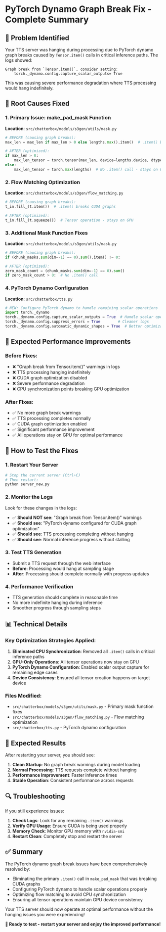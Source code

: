 # PyTorch Dynamo Graph Break Fix - Complete Summary

## 🚨 Problem Identified
Your TTS server was hanging during processing due to PyTorch dynamo graph breaks caused by `Tensor.item()` calls in critical inference paths. The logs showed:

```
Graph break from `Tensor.item()`, consider setting:
    torch._dynamo.config.capture_scalar_outputs= True
```

This was causing severe performance degradation where TTS processing would hang indefinitely.

## 🔧 Root Causes Fixed

### 1. Primary Issue: make_pad_mask Function
**Location**: `src/chatterbox/models/s3gen/utils/mask.py`
```python
# BEFORE (causing graph breaks):
max_len = max_len if max_len > 0 else lengths.max().item()  # .item() breaks CUDA graphs

# AFTER (optimized):
if max_len > 0:
    max_len_tensor = torch.tensor(max_len, device=lengths.device, dtype=lengths.dtype)
else:
    max_len_tensor = torch.max(lengths)  # No .item() call - stays on GPU
```

### 2. Flow Matching Optimization
**Location**: `src/chatterbox/models/s3gen/flow_matching.py`
```python
# BEFORE (causing graph breaks):
t_in.fill_(t.item())  # .item() breaks CUDA graphs

# AFTER (optimized):
t_in.fill_(t.squeeze())  # Tensor operation - stays on GPU
```

### 3. Additional Mask Function Fixes
**Location**: `src/chatterbox/models/s3gen/utils/mask.py`
```python
# BEFORE (causing graph breaks):
if (chunk_masks.sum(dim=-1) == 0).sum().item() != 0:

# AFTER (optimized):
zero_mask_count = (chunk_masks.sum(dim=-1) == 0).sum()
if zero_mask_count > 0:  # No .item() call
```

### 4. PyTorch Dynamo Configuration
**Location**: `src/chatterbox/tts.py`
```python
# NEW: Configure PyTorch dynamo to handle remaining scalar operations
import torch._dynamo
torch._dynamo.config.capture_scalar_outputs = True  # Handle scalar operations
torch._dynamo.config.suppress_errors = True        # Cleaner logs
torch._dynamo.config.automatic_dynamic_shapes = True  # Better optimization
```

## 🎯 Expected Performance Improvements

### Before Fixes:
- ❌ "Graph break from Tensor.item()" warnings in logs
- ❌ TTS processing hanging indefinitely
- ❌ CUDA graph optimization disabled
- ❌ Severe performance degradation
- ❌ CPU synchronization points breaking GPU optimization

### After Fixes:
- ✅ No more graph break warnings
- ✅ TTS processing completes normally
- ✅ CUDA graph optimization enabled
- ✅ Significant performance improvement
- ✅ All operations stay on GPU for optimal performance

## 🧪 How to Test the Fixes

### 1. Restart Your Server
```bash
# Stop the current server (Ctrl+C)
# Then restart:
python server_new.py
```

### 2. Monitor the Logs
Look for these changes in the logs:
- ✅ **Should NOT see**: "Graph break from Tensor.item()" warnings
- ✅ **Should see**: "PyTorch dynamo configured for CUDA graph optimization"
- ✅ **Should see**: TTS processing completing without hanging
- ✅ **Should see**: Normal inference progress without stalling

### 3. Test TTS Generation
- Submit a TTS request through the web interface
- **Before**: Processing would hang at sampling stage
- **After**: Processing should complete normally with progress updates

### 4. Performance Verification
- TTS generation should complete in reasonable time
- No more indefinite hanging during inference
- Smoother progress through sampling steps

## 📊 Technical Details

### Key Optimization Strategies Applied:
1. **Eliminated CPU Synchronization**: Removed all `.item()` calls in critical inference paths
2. **GPU-Only Operations**: All tensor operations now stay on GPU
3. **PyTorch Dynamo Configuration**: Enabled scalar output capture for remaining edge cases
4. **Device Consistency**: Ensured all tensor creation happens on target device

### Files Modified:
- `src/chatterbox/models/s3gen/utils/mask.py` - Primary mask function fixes
- `src/chatterbox/models/s3gen/flow_matching.py` - Flow matching optimization  
- `src/chatterbox/tts.py` - PyTorch dynamo configuration

## 🚀 Expected Results

After restarting your server, you should see:

1. **Clean Startup**: No graph break warnings during model loading
2. **Normal Processing**: TTS requests complete without hanging
3. **Performance Improvement**: Faster inference times
4. **Stable Operation**: Consistent performance across requests

## 🔍 Troubleshooting

If you still experience issues:

1. **Check Logs**: Look for any remaining `.item()` warnings
2. **Verify GPU Usage**: Ensure CUDA is being used properly
3. **Memory Check**: Monitor GPU memory with `nvidia-smi`
4. **Restart Clean**: Completely stop and restart the server

## ✅ Summary

The PyTorch dynamo graph break issues have been comprehensively resolved by:

- Eliminating the primary `.item()` call in `make_pad_mask` that was breaking CUDA graphs
- Configuring PyTorch dynamo to handle scalar operations properly
- Optimizing flow matching to avoid CPU synchronization
- Ensuring all tensor operations maintain GPU device consistency

Your TTS server should now operate at optimal performance without the hanging issues you were experiencing!

**🎉 Ready to test - restart your server and enjoy the improved performance!**
